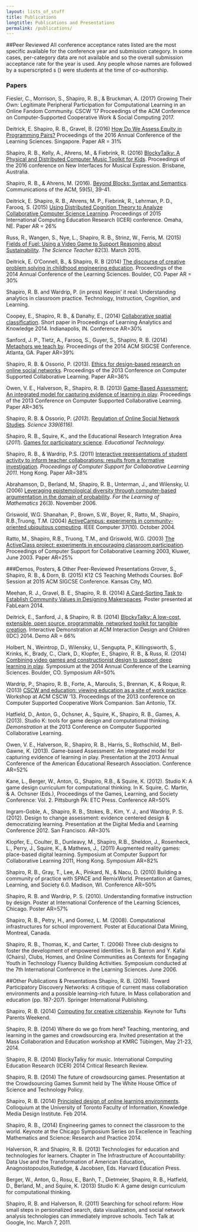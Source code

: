```yaml
---
layout: lists_of_stuff
title: Publications
longtitle: Publications and Presentations
permalink: /publications/
---
```


##Peer Reviewed
All conference acceptance rates listed are the most specific available for the conference year and submission category. In some cases, per-category data are not available and so the overall submission acceptance rate for the year is used. Any people whose names are followed by a superscripted s () were students at the time of co-authorship.

### Papers

Fiesler, C., Morrison, S., Shapiro, R. B., & Bruckman, A. (2017) Growing Their Own: Legitimate Peripheral Participation for Computational Learning in an Online Fandom Community. CSCW ’17 Proceedings of the ACM Conference on Computer-Supported Cooperative Work & Social Computing 2017.

Deitrick, E. Shapiro, R. B., Gravel, B. (2016) <a href="https://www.isls.org/icls/2016/docs/ICLS2016_Volume_1_30June2016.pdf">How Do We Assess Equity in Programming Pairs?</a> Proceedings of the 2016 Annual Conference of the Learning Sciences. Singapore. Paper AR = 31%

Shapiro, R. B., Kelly, A., Ahrens, M., & Fiebrink, R. (2016) <a href="https://www.dropbox.com/s/kwg60736yo6svjc/nime%20systems%20paper%202016%20final2a.pdf?dl=1">BlockyTalky: A Physical and Distributed Computer Music Toolkit for Kids</a>. Proceedings of the 2016 conference on New Interfaces for Musical Expression. Brisbane, Australia.

Shapiro, R. B., & Ahrens, M. (2016). <a href="http://dl.acm.org/citation.cfm?id=2903751">Beyond Blocks: Syntax and Semantics</a>. Communications of the ACM, 59(5), 39-41.

Deitrick, E. Shapiro, R. B., Ahrens, M. P., Fiebrink, R., Lehrman, P. D., Farooq, S. (2015) <a href="https://www.dropbox.com/s/u1fg0vwca6gd0za/bt-dcog.pdf?dl=0">Using Distributed Cognition Theory to Analyze Collaborative Computer Science Learning</a>. Proceedings of 2015 International Computing Education Research (ICER) conference. Omaha, NE. Paper AR = 26%

Russ, R., Wangen, S., Nye, L., Shapiro, R. B., Strinz, W., Ferris, M. (2015) [Fields of Fuel: Using a Video Game to Support Reasoning about Sustainability](https://www.questia.com/library/journal/1G1-406163749/fields-of-fuel-using-a-video-game-to-support-reasoning). *The Science Teacher* 82(3). March 2015.

Deitrick, E. O’Connell, B., &amp; Shapiro, R. B (2014) <a href="https://dl.dropboxusercontent.com/u/2865679/for%20web/Deitrick%20OConnel%20Shapiro%20-%20Discourse%20of%20Problem%20Solving.pdf">The discourse of creative problem solving in childhood engineering education</a>. Proceedings of the 2014 Annual Conference of the Learning Sciences. Boulder, CO. Paper AR = 30%

Shapiro, R. B. and Wardrip, P. (in press) Keepin’ it real: Understanding analytics in classroom practice. Technology, Instruction, Cognition, and Learning.

Coopey, E., Shapiro, R. B., &amp; Danahy, E., (2014) <a href="http://dl.acm.org/citation.cfm?id=2567611">Collaborative spatial classification</a>. Short paper in Proceedings of Learning Analytics and Knowledge 2014. Indianapolis, IN. Conference AR=30%

Sanford, J. P., Tietz, A., Farooq, S., Guyer, S., Shapiro, R. B. (2014) <a href="http://dl.acm.org/citation.cfm?id=2538945">Metaphors we teach by</a>. Proceedings of the 2014 ACM SIGCSE Conference. Atlanta, GA. Paper AR=39%

Shapiro, R. B. &amp; Ossorio, P. (2013). <a href="https://dl.dropboxusercontent.com/u/2865679/for%20web/Shapiro%20Ossorio%20CSCL%20Ethics.pdf">Ethics for design-based research on online social networks</a>. Proceedings of the 2013 Conference on Computer Supported Collaborative Learning. Paper AR=36%

Owen, V. E., Halverson, R., Shapiro, R. B. (2013) <a href="https://dl.dropboxusercontent.com/u/2865679/for%20web/owen%20shapiro%20halverson%20gameplay%20as%20assessment.pdf">Game-Based Assessment: An integrated model for capturing evidence of learning in play</a>. Proceedings of the 2013 Conference on Computer Supported Collaborative Learning. Paper AR=36%

Shapiro, R. B. &amp; Ossorio, P. (<em>2013</em>). <a href="http://www.sciencemag.org/content/339/6116/144.summary">Regulation of Online Social Network Studies</a>. <em>Science 339(6116). </em>

Shapiro, R. B., Squire, K., and the Educational Research Integration Area (<em>2011</em>). <a href="https://dl.dropboxusercontent.com/u/2865679/for%20web/shapiro%20et%20al%20-%20Games%20for%20Participatory%20Science.pdf">Games for participatory science</a>. <em>Educational Technology. </em>

Shapiro, R. B., &amp; Wardrip, P.S. (2011) <a href="https://dl.dropboxusercontent.com/u/2865679/for%20web/Shapiro%20Wardrip%20CSCL%20Interactive%20Representations.pdf">Interactive representations of student activity to inform teacher collaborations: results from a formative investigation</a><em>. Proceedings of Computer Support for Collaborative Learning 2011</em>. Hong Kong. Paper AR=38%

Abrahamson, D., Berland, M., Shapiro, R. B., Unterman, J., and Wilensky, U. (2006) <a href="https://dl.dropboxusercontent.com/u/2865679/for%20web/2006-AbrahamsonEtAl-FLM.pdf">Leveraging epistemological diversity through computer-based argumentation in the domain of probability</a>. <em>For the Learning of Mathematics</em> 26(3). November 2006.

Griswold, W.G. Shanahan, P., Brown, S.W., Boyer, R., Ratto, M., Shapiro, R.B.,Truong, T.M. (2004) <a href="http://ieeexplore.ieee.org/xpls/abs_all.jsp?arnumber=1350730&amp;tag=1">ActiveCampus: experiments in community-oriented ubiquitous computing</a>. IEEE Computer 37(10). October 2004.

Ratto, M., Shapiro, R.B., Truong, T.M., and Griswold, W.G. (2003) <a href="http://link.springer.com/chapter/10.1007/978-94-017-0195-2_57#page-1">The ActiveClass project: experiments in encouraging classroom participation</a><em>. </em>Proceedings of Computer Support for Collaborative Learning 2003, Kluwer, June 2003. Paper AR=25%

###Demos, Posters, & Other Peer-Reviewed Presentations
Grover, S., Shapiro, R. B., &amp; Dorn, B. (2015) K12 CS Teaching Methods Courses. BoF Session at 2015 ACM SIGCSE Conference. Kansas City, MO.

Meehan, R. J., Gravel, B. E., Shapiro, R. B. (2014) <a href="http://fablearn.stanford.edu/2014/wp-content/uploads/fl2014_submission_55.pdf">A Card-Sorting Task to Establish Community Values in Designing Makerspaces</a>. Poster presented at FabLearn 2014.

Deitrick, E., Sanford, J., &amp; Shapiro, R. B. (2014) <a href="http://idc2014.org/wp-content/uploads/2014/09/idc20140_submission_193.pdf">BlockyTalky: A low-cost, extensible, open source, programmable, networked toolkit for tangible creation</a>. Interactive Demonstration at ACM Interaction Design and Children (IDC) 2014. Demo AR = 66%

Holbert, N., Weintrop, D., Wilensky, U., Sengupta, P., Killingsworth, S., Krinks, K., Brady, C., Clark, D., Klopfer, E., Shapiro, R. B., &amp; Russ, R. (2014) <a href="https://dl.dropboxusercontent.com/u/2865679/for%20web/ICLS%202014%20Video%20Games%20and%20Constructionist%20Design.pdf">Combining video games and constructionist design to support deep learning in play</a>. Symposium at the 2014 Annual Conference of the Learning Sciences. Boulder, CO. Symposium AR=50%

Wardrip, P., Shapiro, R. B., Forte, A., Maroulis, S., Brennan, K., &amp; Roque, R. (2013) <a href="http://dl.acm.org/citation.cfm?id=2442035">CSCW and education: viewing education as a site of work practice</a>. Workshop at ACM CSCW ’13. Proceedings of the 2013 conference on Computer Supported Cooperative Work Companion. San Antonio, TX.

Hatfield, D., Anton, G., Ochsner, A., Squire, K., Shapiro, R. B., Games, A. (2013). Studio K: tools for game design and computational thinking. <em>Demonstration</em> at the 2013 Conference on Computer Supported Collaborative Learning.

Owen, V. E., Halverson, R., Shapiro, R. B., Harris, S., Rothschild, M., Bell-Gawne, K. (2013). Game-based Assessment: An integrated model for capturing evidence of learning in play. Presentation at the 2013 Annual Conference of the American Educational Research Association. Conference AR=52%

Kane, L., Berger, W., Anton, G., Shapiro, R.B., &amp; Squire, K. (2012). Studio K: A game design curriculum for computational thinking. In K. Squire, C. Martin, &amp; A. Ochsner (Eds.), Proceedings of the Games, Learning, and Society Conference: Vol. 2. Pittsburgh PA: ETC Press. Conference AR=50%

Ingram-Goble, A., Shapiro, R. B., Stokes, B., Kim, Y. J., and Wardrip, P. S. (2012). Design to change assessment: evidence centered design &amp; democratizing learning. Presentation at the Digital Media and Learning Conference 2012. San Francisco. AR=30%

Klopfer, E., Coulter, B., Dunleavy, M., Shapiro, R.B., Sheldon, J., Rosenheck, L., Perry, J., Squire, K., &amp; Mathews, J., (2011) Augmented reality games: place-based digital learning. Symposium at Computer Support for Collaborative Learning 2011, Hong Kong. Symposium AR=82%

Shapiro, R. B., Gray, T., Lee, A., Pinkard, N., &amp; Nacu, D. (2010) Building a community of practice with SPACE and RemixWorld. Presentation at Games, Learning, and Society 6.0. Madison, WI. Conference AR=50%

Shapiro, R. B. and Wardrip, P. S. (2010). Understanding formative instruction by design. Poster at International Conference of the Learning Sciences, Chicago. Poster AR=57%

Shapiro, R. B., Petry, H., and Gomez, L. M. (2008). Computational infrastructures for school improvement. Poster at Educational Data Mining, Montreal, Canada.

Shapiro, R. B., Thomas, K., and Carter, T. (2006) Three club designs to foster the development of empowered identities. In B. Barron and Y. Kafai (Chairs), Clubs, Homes, and Online Communities as Contexts for Engaging Youth in Technology Fluency Building Activities. Symposium conducted at the 7th International Conference in the Learning Sciences. June 2006.

##Other Publications & Presentations
Shapiro, R. B. (2016). Toward Participatory Discovery Networks: A critique of current mass collaboration environments and a possible learning-rich future. In Mass collaboration and education (pp. 187-207). Springer International Publishing.

Shapiro, R. B. (2014) <a href="https://www.youtube.com/watch?v=tvnbRDAaCjE">Computing for creative citizenship</a>. Keynote for Tufts Parents Weekend.

Shapiro, R. B. (2014) Where do we go from here? Teaching, mentoring, and learning in the games and crowdsourcing era. Invited presentation at the Mass Collaboration and Education workshop at KMRC Tübingen, May 21-23, 2014.

Shapiro, R. B. (2014) BlockyTalky for music. International Computing Education Research (ICER) 2014 Critical Research Review.

Shapiro, R. B. (2014) The future of crowdsourcing games. Presentation at the Crowdsourcing Games Summit held by The White House Office of Science and Technology Policy.

Shapiro, R. B. (2014) <a href="https://www.youtube.com/watch?v=OFYvE9jZA6I">Principled design of online learning environments</a>. Colloquium at the University of Toronto Faculty of Information, Knowledge Media Design Institute. Feb 2014.

Shapiro, R. B., (2014) Engineering games to connect the classroom to the world. Keynote at the Chicago Symposium Series on Excellence in Teaching Mathematics and Science: Research and Practice 2014.

Halverson, R. and Shapiro, R. B. (2013) Technologies for education and technologies for learners. Chapter in The Infrastructure of Accountability: Data Use and the Transformation of American Education<strong>, </strong>Anagnostopoulos,Rutledge, &amp; Jacobsen, Eds. Harvard Education Press.

Berger, W., Anton, G., Rosu, E., Banh, T., Dietmeier, Shapiro, R. B., Hatfield, D., Berland, M., and Squire, K. (2013) Studio K: A game design curriculum for computational thinking.

Shapiro, R. B. and Halverson, R. (2011) Searching for school reform: How small steps in personalized search, data visualization, and social network analysis technologies can immediately improve schools. Tech Talk at Google, Inc. March 7, 2011.

